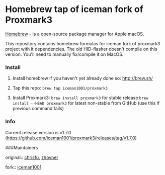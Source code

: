 Homebrew tap of iceman fork of Proxmark3
========================================

[Homebrew](http://brew.sh) - is a open-source package manager for Apple macOS.

This repository contains homebrew formulas for iceman fork of proxmark3 project with it dependencies.
The old HID-flasher doesn't compile on this version. You'll need to manually fix/compile it on MacOS.

### Install

1. Install homebrew if you haven't yet already done so: http://brew.sh/

2. Tap this repo: `brew tap iceman1001/proxmark3`

3. Install Proxmark3:
    `brew install proxmark3` for stable release 
	`brew install --HEAD proxmark3` for latest non-stable from GitHub (use this if previous command fails)

### Info

Current release version is v1.7.0 (https://github.com/iceman1001/proxmark3/releases/tag/v1.7.0)


###Maintainers

original:: [chrisfu](https://github.com/chrisfu/homebrew-tap), [zhovner](https://github.com/zhovner)

fork:: [iceman1001](https://github.com/iceman1001/homebrew-proxmark3)
